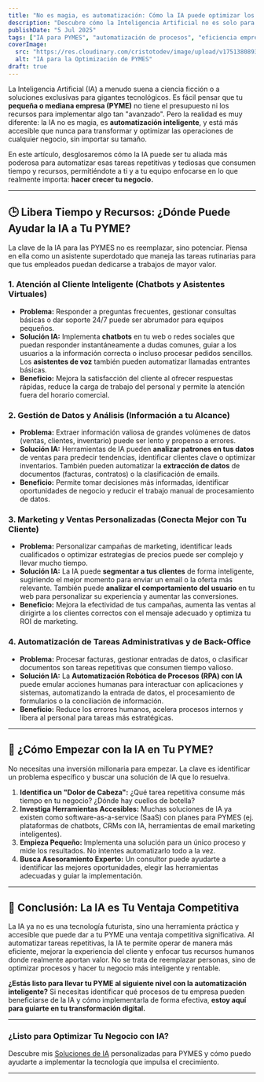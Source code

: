 ```yaml
---
title: "No es magia, es automatización: Cómo la IA puede optimizar los procesos de tu pequeña o mediana empresa"
description: "Descubre cómo la Inteligencia Artificial no es solo para grandes corporaciones. Explora ejemplos prácticos y accesibles de cómo las PYMES pueden usar la IA para automatizar tareas, mejorar la eficiencia y liberar recursos."
publishDate: "5 Jul 2025"
tags: ["IA para PYMES", "automatización de procesos", "eficiencia empresarial", "inteligencia artificial", "optimización de negocio", "transformación digital"]
coverImage:
  src: "https://res.cloudinary.com/cristotodev/image/upload/v1751380893/cristotodev/blog/ai-pymes_szxp6j.webp"
  alt: "IA para la Optimización de PYMES"
draft: true
---
```


La Inteligencia Artificial (IA) a menudo suena a ciencia ficción o a soluciones exclusivas para gigantes tecnológicos. Es fácil pensar que tu **pequeña o mediana empresa (PYME)** no tiene el presupuesto ni los recursos para implementar algo tan "avanzado". Pero la realidad es muy diferente: la IA no es magia, es **automatización inteligente**, y está más accesible que nunca para transformar y optimizar las operaciones de cualquier negocio, sin importar su tamaño.

En este artículo, desglosaremos cómo la IA puede ser tu aliada más poderosa para automatizar esas tareas repetitivas y tediosas que consumen tiempo y recursos, permitiéndote a ti y a tu equipo enfocarse en lo que realmente importa: **hacer crecer tu negocio.**

---

## 🕒 Libera Tiempo y Recursos: ¿Dónde Puede Ayudar la IA a Tu PYME?

La clave de la IA para las PYMES no es reemplazar, sino potenciar. Piensa en ella como un asistente superdotado que maneja las tareas rutinarias para que tus empleados puedan dedicarse a trabajos de mayor valor.

### 1. Atención al Cliente Inteligente (Chatbots y Asistentes Virtuales)
-   **Problema:** Responder a preguntas frecuentes, gestionar consultas básicas o dar soporte 24/7 puede ser abrumador para equipos pequeños.
-   **Solución IA:** Implementa **chatbots** en tu web o redes sociales que puedan responder instantáneamente a dudas comunes, guiar a los usuarios a la información correcta o incluso procesar pedidos sencillos. Los **asistentes de voz** también pueden automatizar llamadas entrantes básicas.
-   **Beneficio:** Mejora la satisfacción del cliente al ofrecer respuestas rápidas, reduce la carga de trabajo del personal y permite la atención fuera del horario comercial.

### 2. Gestión de Datos y Análisis (Información a tu Alcance)
-   **Problema:** Extraer información valiosa de grandes volúmenes de datos (ventas, clientes, inventario) puede ser lento y propenso a errores.
-   **Solución IA:** Herramientas de IA pueden **analizar patrones en tus datos** de ventas para predecir tendencias, identificar clientes clave o optimizar inventarios. También pueden automatizar la **extracción de datos** de documentos (facturas, contratos) o la clasificación de emails.
-   **Beneficio:** Permite tomar decisiones más informadas, identificar oportunidades de negocio y reducir el trabajo manual de procesamiento de datos.

### 3. Marketing y Ventas Personalizadas (Conecta Mejor con Tu Cliente)
-   **Problema:** Personalizar campañas de marketing, identificar leads cualificados o optimizar estrategias de precios puede ser complejo y llevar mucho tiempo.
-   **Solución IA:** La IA puede **segmentar a tus clientes** de forma inteligente, sugiriendo el mejor momento para enviar un email o la oferta más relevante. También puede **analizar el comportamiento del usuario** en tu web para personalizar su experiencia y aumentar las conversiones.
-   **Beneficio:** Mejora la efectividad de tus campañas, aumenta las ventas al dirigirte a los clientes correctos con el mensaje adecuado y optimiza tu ROI de marketing.

### 4. Automatización de Tareas Administrativas y de Back-Office
-   **Problema:** Procesar facturas, gestionar entradas de datos, o clasificar documentos son tareas repetitivas que consumen tiempo valioso.
-   **Solución IA:** La **Automatización Robótica de Procesos (RPA) con IA** puede emular acciones humanas para interactuar con aplicaciones y sistemas, automatizando la entrada de datos, el procesamiento de formularios o la conciliación de información.
-   **Beneficio:** Reduce los errores humanos, acelera procesos internos y libera al personal para tareas más estratégicas.

---

## 🚀 ¿Cómo Empezar con la IA en Tu PYME?

No necesitas una inversión millonaria para empezar. La clave es identificar un problema específico y buscar una solución de IA que lo resuelva.

1.  **Identifica un "Dolor de Cabeza":** ¿Qué tarea repetitiva consume más tiempo en tu negocio? ¿Dónde hay cuellos de botella?
2.  **Investiga Herramientas Accesibles:** Muchas soluciones de IA ya existen como software-as-a-service (SaaS) con planes para PYMES (ej. plataformas de chatbots, CRMs con IA, herramientas de email marketing inteligentes).
3.  **Empieza Pequeño:** Implementa una solución para un único proceso y mide los resultados. No intentes automatizarlo todo a la vez.
4.  **Busca Asesoramiento Experto:** Un consultor puede ayudarte a identificar las mejores oportunidades, elegir las herramientas adecuadas y guiar la implementación.

---

## 🎯 Conclusión: La IA es Tu Ventaja Competitiva

La IA ya no es una tecnología futurista, sino una herramienta práctica y accesible que puede dar a tu PYME una ventaja competitiva significativa. Al automatizar tareas repetitivas, la IA te permite operar de manera más eficiente, mejorar la experiencia del cliente y enfocar tus recursos humanos donde realmente aportan valor. No se trata de reemplazar personas, sino de optimizar procesos y hacer tu negocio más inteligente y rentable.

**¿Estás listo para llevar tu PYME al siguiente nivel con la automatización inteligente?** Si necesitas identificar qué procesos de tu empresa pueden beneficiarse de la IA y cómo implementarla de forma efectiva, **estoy aquí para guiarte en tu transformación digital.**

---
### **¿Listo para Optimizar Tu Negocio con IA?**
Descubre mis [Soluciones de IA](/services#ia) personalizadas para PYMES y cómo puedo ayudarte a implementar la tecnología que impulsa el crecimiento.

---